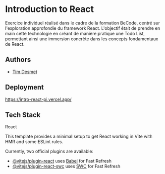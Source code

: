 # Introduction to React

Exercice individuel réalisé dans le cadre de la formation BeCode, centré sur l'exploration approfondie du framework React. L'objectif était de prendre en main cette technologie en créant de manière pratique une Todo List, permettant ainsi une immersion concrète dans les concepts fondamentaux de React.

## Authors

- [Tim Desmet](https://github.com/TimDesmet00)

## Deployment

https://intro-react-pi.vercel.app/

## Tech Stack

React

This template provides a minimal setup to get React working in Vite with HMR and some ESLint rules.

Currently, two official plugins are available:

- [@vitejs/plugin-react](https://github.com/vitejs/vite-plugin-react/blob/main/packages/plugin-react/README.md) uses [Babel](https://babeljs.io/) for Fast Refresh
- [@vitejs/plugin-react-swc](https://github.com/vitejs/vite-plugin-react-swc) uses [SWC](https://swc.rs/) for Fast Refresh
